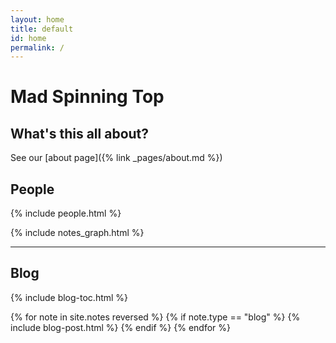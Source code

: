 ```yaml
---
layout: home
title: default
id: home
permalink: /
---
```


# Mad Spinning Top

<h2>What's this all about?</h2>

See our [about page]({% link _pages/about.md %})

<h2>People</h2>

{% include people.html %}

{% include notes_graph.html %}

<hr />

<h2 class="blogroll">Blog</h2>

{% include blog-toc.html %}

{% for note in site.notes reversed %}
{% if note.type == "blog" %}
{% include blog-post.html %}
{% endif %}
{% endfor %}
